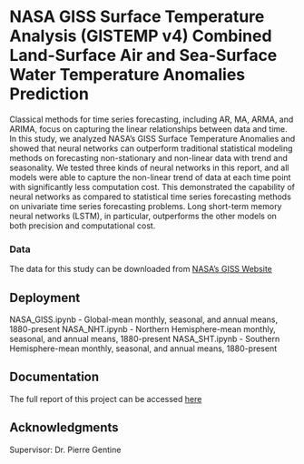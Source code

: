 # NASA GISS Surface Temperature Analysis (GISTEMP v4) Combined Land-Surface Air and Sea-Surface Water Temperature Anomalies Prediction


Classical methods for time series forecasting, including AR, MA, ARMA, and ARIMA, focus on capturing the linear relationships between data and time. In this study, we analyzed NASA’s GISS Surface Temperature Anomalies and showed that neural networks can outperform traditional statistical modeling methods on forecasting non-stationary and non-linear data with trend and seasonality. We tested three kinds of neural networks in this report, and all models were able to capture the non-linear trend of data at each time point with significantly less computation cost. This demonstrated the capability of neural networks as compared to statistical time series forecasting methods on univariate time series forecasting problems. Long short-term memory neural networks (LSTM), in particular, outperforms the other models on both precision and computational cost.

### Data

The data for this study can be downloaded from [NASA’s GISS Website](https://data.giss.nasa.gov/gistemp/)

## Deployment

NASA_GISS.ipynb - Global-mean monthly, seasonal, and annual means, 1880-present
NASA_NHT.ipynb - Northern Hemisphere-mean monthly, seasonal, and annual means, 1880-present
NASA_SHT.ipynb - Southern Hemisphere-mean monthly, seasonal, and annual means, 1880-present

## Documentation

The full report of this project can be accessed [here](https://drive.google.com/file/d/1q_flBa3yUagoTgCBYFARxMe1k1lCNWXP/view?usp=sharing)

## Acknowledgments

Supervisor: Dr. Pierre Gentine
